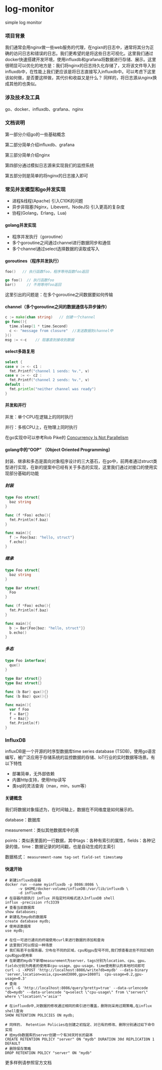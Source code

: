 # log-monitor
simple log monitor 

### 项目背景

我们通常会用nginx做一些web服务的代理，在ngixn的日志中，通常将其分为正确的访问日志和错误的日志。我们更希望的是将这些日志可视化。这里我们通过docker快速搭建开发环境，使用influxdb和grafana将数据进行存储、展示。这里很明显可以优化的地方是：我们将nginx的日志持久化存储了，又将该文件导入到influxdb中，在性能上我们更应该是将日志直接写入influxdb中。可以考虑下这里该如何做，是否要这样做，其代价和收益又是什么？
同样的，将日志源从nginx换成其他的也类似。

### 涉及技术及工具

go、docker、influxdb、grafana、nginx

### 文档说明

第一部分介绍go的一些基础概念

第二部分简单介绍influxdb、grafana

第三部分简单介绍nginx

第四部分通过模拟日志源来实现我们的监控系统

第五部分则是简单的将nginx的日志接入即可

### 常见并发模型和go并发实现

- 进程&线程(Apache) 	引入C10K的问题
- 异步非阻塞(Nginx，Libevent，NodeJS)          引入更高的复杂度
- 协程(Golang，Erlang，Lua)

#### golang并发实现

- 程序并发执行（goroutine）
- 多个goroutine之间通过channel进行数据同步和通信
- 多个channel通过select选择数据的读取或写入

#### goroutines（程序并发执行）

```go
foo()	// 执行函数foo，程序等待函数foo返回

go foo()  // 执行函数foo
bar()     // 不用等待foo返回
```

这里引出的问题是：在多个goroutine之间数据要如何传输

#### channel（多个goroutine之间的数据通信与异步操作）

```go
c := make(chan string)   // 创建一个channel
go func(){
  time.sleep(1 * time.Second)
  c <- "message from closure"  //发送数据到channel中
}()
msg := <-c	  // 阻塞直到接收到数据
```

#### select多路复用

```go
select {
case v := <- c1 :
  fmt.Printf("channel 1 sends: %v.", v)
case v := <- c2 :
  fmt.Printf("channel 2 sends: %v.", v)
default :
  fmt.println("neither channel was ready")
}
```

#### 并发和并行

并发：单个CPU在逻辑上的同时执行

并行：多核CPU上，在物理上同时执行

在go实现中可以参考Rob Pike的 [Concurrency Is Not Parallelism](https://youtu.be/cN_DpYBzKso) 

#### golang中的“OOP” （Object Oriented Programming）

封装、继承和多态是面向对象程序设计的三大基石，在go中，前两者通过struct类型进行实现，在新的提案中已经有关于多态的实现，这里我们通过对接口的使用实现部分基础的功能

##### 封装

```go
type Foo struct{
  baz string
}

func (f *Foo) echo(){
  fmt.Println(f.baz)
}

func main(){
  f := Foo{baz: "hello, struct"}
  f.echo()
}
```

##### 继承

```go
type Foo struct{
  baz string
}

type Bar struct{
  Foo
}

func (f *Foo) echo(){
  fmt.Println(f.baz)
}

func main(){
  b := Bar{Foo{baz: "hello, struct"}}
  b.echo()
}
```

##### 多态

```go
type Foo interface{
  qux()
}

type Bar struct{}
type Baz struct{}

func (b Bar) qux(){}
func (b Baz) qux(){}

func main(){
  var f Foo
  f = Bar{}
  f = Baz{}
  fmt.Println(f)
}
```

### InfluxDB

influxDB是一个开源的时序型数据库time series database (TSDB)，使用go语言编写，被广泛应用于存储系统的监控数据的存储、IoT行业的实时数据等场景。有以下特性

- 部署简单，无外部依赖
- 内置http支持，使用http读写
- 类sql的灵活查询（max，min，sum等）

#### 关键概念

我们将数据对象描述为，在时间轴上，数据在不同维度是如何展示的。

database：数据库

measurement：类似其他数据库中的表

points：类似表里面的一行数据，其中tags：各种有索引的属性，fields：各种记录的值，time：数据记录的时间戳，也是自动生成的主索引

数据格式： `measurement-name tag-set field-set timestamp`

#### 快速开始

```shell
# 新建influxdb容器
docker run --name myinfluxdb -p 8086:8086 \
      -v $HOME/docker-volume/influxDB:/var/lib/influxdb \
      -d influxdb
# 在容器内部执行 influx 并指定时间格式进入InfluxDB shell
influx -precision rfc3339
# 查看当前数据库
show databases;
# 新建名为mydb的数据库
create database mydb;
# 使用该数据库 
use mydb;

# 在任一可进行通讯的终端使用curl来进行数据的添加和查询
# 这里我们可以假设一种场景
# 我们有若干台服务器，分布在不同的区域，cpu和gpu型号不同,我们想查看这些不同区域的cpu和gpu使用率
# 在新建的mydb下新增measurement为server，tags分别为location、cpu、gpu，fields分别为两者的使用率cpu-usage、gpu-usage，time使用默认的本地时间即可
curl -i -XPOST 'http://localhost:8086/write?db=mydb' --data-binary 'server,location=asia,cpu=amd3800,gpu=1080Ti  cpu-usage=0.2,gpu-usage=0.3'
# 查询
curl -G 'http://localhost:8086/query?pretty=true' --data-urlencode "db=mydb" --data-urlencode "q=select \"cpu-usage\" from \"server\" where \"location\"='asia'"

# 在influxdb中,对数据的修改通过相同的索引进行覆盖，删除则采用过期策略,在influx shell查询
SHOW RETENTION POLICIES ON mydb;

# 同样的， Retention Policies在创建之初指定、对已有的修改、删除分别通过如下命令实现
# 给mydb数据库的server创建一个有30天时长的副本
CREATE RETENTION POLICY "server" ON "mydb" DURATION 30d REPLICATION 1 DEFAULT
# 删除保存策略
DROP RETENTION POLICY "server" ON "mydb"
```

更多样例请参照官方文档

